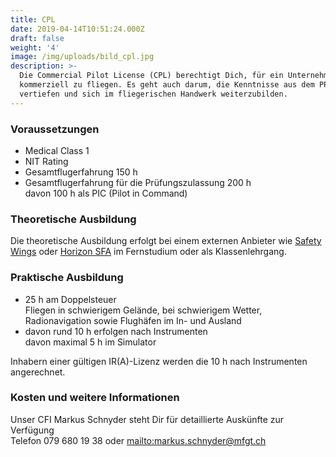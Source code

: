 ```yaml
---
title: CPL
date: 2019-04-14T10:51:24.000Z
draft: false
weight: '4'
image: /img/uploads/bild_cpl.jpg
description: >-
  Die Commercial Pilot License (CPL) berechtigt Dich, für ein Unternehmen
  kommerziell zu fliegen. Es geht auch darum, die Kenntnisse aus dem PPL zu
  vertiefen und sich im fliegerischen Handwerk weiterzubilden.
---
```

### Voraussetzungen

* Medical Class 1
* NIT Rating
* Gesamtflugerfahrung 150 h
* Gesamtflugerfahrung für die Prüfungszulassung 200 h\
  davon 100 h als PIC (Pilot in Command)

### Theoretische Ausbildung

Die theoretische Ausbildung erfolgt bei einem externen Anbieter wie [Safety Wings](https://www.safetywings.ch/) oder [Horizon SFA](https://www.horizon-sfa.ch/de) im Fernstudium oder als Klassenlehrgang.

### Praktische Ausbildung

* 25 h am Doppelsteuer\
  Fliegen in schwierigem Gelände, bei schwierigem Wetter, Radionavigation sowie Flughäfen im In- und Ausland
* davon rund 10 h erfolgen nach Instrumenten\
  davon maximal 5 h im Simulator 

Inhabern einer gültigen IR(A)-Lizenz werden die 10 h nach Instrumenten angerechnet.  

### Kosten und weitere Informationen

Unser CFI Markus Schnyder steht Dir für detaillierte Auskünfte zur Verfügung\
Telefon 079 680 19 38 oder <mailto:markus.schnyder@mfgt.ch>
